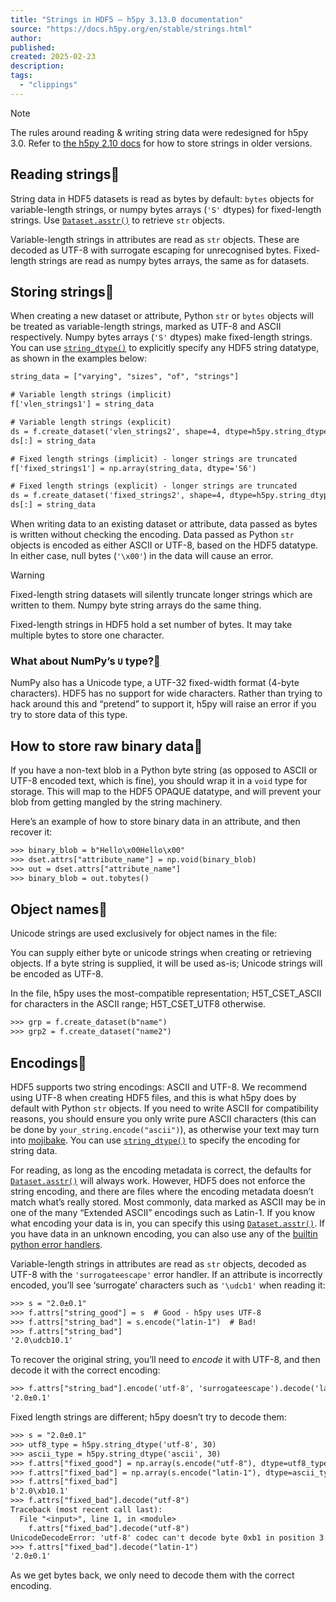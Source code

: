 ```yaml
---
title: "Strings in HDF5 — h5py 3.13.0 documentation"
source: "https://docs.h5py.org/en/stable/strings.html"
author:
published:
created: 2025-02-23
description:
tags:
  - "clippings"
---
```

Note

The rules around reading & writing string data were redesigned for h5py 3.0. Refer to [the h5py 2.10 docs](https://docs.h5py.org/en/2.10.0/strings.html) for how to store strings in older versions.

## Reading strings

String data in HDF5 datasets is read as bytes by default: `bytes` objects for variable-length strings, or numpy bytes arrays (`'S'` dtypes) for fixed-length strings. Use [`Dataset.asstr()`](https://docs.h5py.org/en/stable/high/dataset.html#h5py.Dataset.asstr "h5py.Dataset.asstr") to retrieve `str` objects.

Variable-length strings in attributes are read as `str` objects. These are decoded as UTF-8 with surrogate escaping for unrecognised bytes. Fixed-length strings are read as numpy bytes arrays, the same as for datasets.

## Storing strings

When creating a new dataset or attribute, Python `str` or `bytes` objects will be treated as variable-length strings, marked as UTF-8 and ASCII respectively. Numpy bytes arrays (`'S'` dtypes) make fixed-length strings. You can use [`string_dtype()`](https://docs.h5py.org/en/stable/special.html#h5py.string_dtype "h5py.string_dtype") to explicitly specify any HDF5 string datatype, as shown in the examples below:

```default
string_data = ["varying", "sizes", "of", "strings"]

# Variable length strings (implicit)
f['vlen_strings1'] = string_data

# Variable length strings (explicit)
ds = f.create_dataset('vlen_strings2', shape=4, dtype=h5py.string_dtype())
ds[:] = string_data

# Fixed length strings (implicit) - longer strings are truncated
f['fixed_strings1'] = np.array(string_data, dtype='S6')

# Fixed length strings (explicit) - longer strings are truncated
ds = f.create_dataset('fixed_strings2', shape=4, dtype=h5py.string_dtype(length=6))
ds[:] = string_data
```

When writing data to an existing dataset or attribute, data passed as bytes is written without checking the encoding. Data passed as Python `str` objects is encoded as either ASCII or UTF-8, based on the HDF5 datatype. In either case, null bytes (`'\x00'`) in the data will cause an error.

Warning

Fixed-length string datasets will silently truncate longer strings which are written to them. Numpy byte string arrays do the same thing.

Fixed-length strings in HDF5 hold a set number of bytes. It may take multiple bytes to store one character.

### What about NumPy’s `U` type?[](https://docs.h5py.org/en/stable/#what-about-numpy-s-u-type "Link to this heading")

NumPy also has a Unicode type, a UTF-32 fixed-width format (4-byte characters). HDF5 has no support for wide characters. Rather than trying to hack around this and “pretend” to support it, h5py will raise an error if you try to store data of this type.

## How to store raw binary data

If you have a non-text blob in a Python byte string (as opposed to ASCII or UTF-8 encoded text, which is fine), you should wrap it in a `void` type for storage. This will map to the HDF5 OPAQUE datatype, and will prevent your blob from getting mangled by the string machinery.

Here’s an example of how to store binary data in an attribute, and then recover it:

```default
>>> binary_blob = b"Hello\x00Hello\x00"
>>> dset.attrs["attribute_name"] = np.void(binary_blob)
>>> out = dset.attrs["attribute_name"]
>>> binary_blob = out.tobytes()
```

## Object names

Unicode strings are used exclusively for object names in the file:

You can supply either byte or unicode strings when creating or retrieving objects. If a byte string is supplied, it will be used as-is; Unicode strings will be encoded as UTF-8.

In the file, h5py uses the most-compatible representation; H5T\_CSET\_ASCII for characters in the ASCII range; H5T\_CSET\_UTF8 otherwise.

```default
>>> grp = f.create_dataset(b"name")
>>> grp2 = f.create_dataset("name2")
```

## Encodings

HDF5 supports two string encodings: ASCII and UTF-8. We recommend using UTF-8 when creating HDF5 files, and this is what h5py does by default with Python `str` objects. If you need to write ASCII for compatibility reasons, you should ensure you only write pure ASCII characters (this can be done by `your_string.encode("ascii")`), as otherwise your text may turn into [mojibake](https://en.wikipedia.org/wiki/Mojibake). You can use [`string_dtype()`](https://docs.h5py.org/en/stable/special.html#h5py.string_dtype "h5py.string_dtype") to specify the encoding for string data.

For reading, as long as the encoding metadata is correct, the defaults for [`Dataset.asstr()`](https://docs.h5py.org/en/stable/high/dataset.html#h5py.Dataset.asstr "h5py.Dataset.asstr") will always work. However, HDF5 does not enforce the string encoding, and there are files where the encoding metadata doesn’t match what’s really stored. Most commonly, data marked as ASCII may be in one of the many “Extended ASCII” encodings such as Latin-1. If you know what encoding your data is in, you can specify this using [`Dataset.asstr()`](https://docs.h5py.org/en/stable/high/dataset.html#h5py.Dataset.asstr "h5py.Dataset.asstr"). If you have data in an unknown encoding, you can also use any of the [builtin python error handlers](https://docs.python.org/3/library/codecs.html#error-handlers).

Variable-length strings in attributes are read as `str` objects, decoded as UTF-8 with the `'surrogateescape'` error handler. If an attribute is incorrectly encoded, you’ll see ‘surrogate’ characters such as `'\udcb1'` when reading it:

```default
>>> s = "2.0±0.1"
>>> f.attrs["string_good"] = s  # Good - h5py uses UTF-8
>>> f.attrs["string_bad"] = s.encode("latin-1")  # Bad!
>>> f.attrs["string_bad"]
'2.0\udcb10.1'
```

To recover the original string, you’ll need to *encode* it with UTF-8, and then decode it with the correct encoding:

```default
>>> f.attrs["string_bad"].encode('utf-8', 'surrogateescape').decode('latin-1')
'2.0±0.1'
```

Fixed length strings are different; h5py doesn’t try to decode them:

```default
>>> s = "2.0±0.1"
>>> utf8_type = h5py.string_dtype('utf-8', 30)
>>> ascii_type = h5py.string_dtype('ascii', 30)
>>> f.attrs["fixed_good"] = np.array(s.encode("utf-8"), dtype=utf8_type)
>>> f.attrs["fixed_bad"] = np.array(s.encode("latin-1"), dtype=ascii_type)
>>> f.attrs["fixed_bad"]
b'2.0\xb10.1'
>>> f.attrs["fixed_bad"].decode("utf-8")
Traceback (most recent call last):
  File "<input>", line 1, in <module>
    f.attrs["fixed_bad"].decode("utf-8")
UnicodeDecodeError: 'utf-8' codec can't decode byte 0xb1 in position 3: invalid start byte
>>> f.attrs["fixed_bad"].decode("latin-1")
'2.0±0.1'
```

As we get bytes back, we only need to decode them with the correct encoding.
